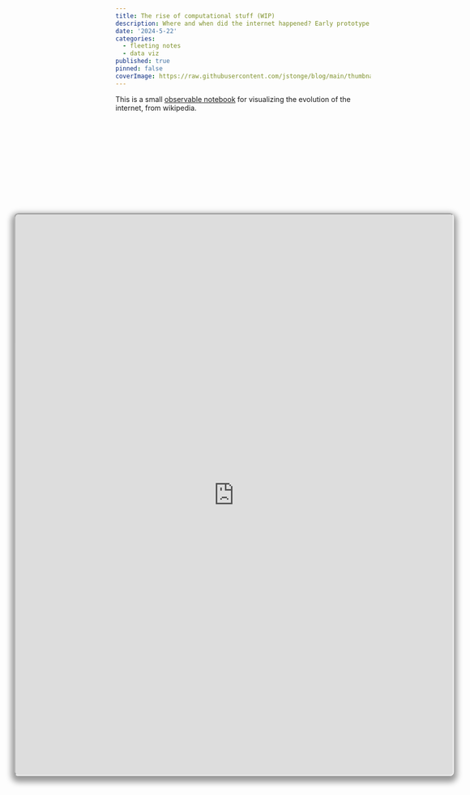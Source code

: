 ```yaml
---
title: The rise of computational stuff (WIP)
description: Where and when did the internet happened? Early prototype using observable' `plot.Geo`.
date: '2024-5-22'
categories:
  - fleeting notes
  - data viz
published: true
pinned: false
coverImage: https://raw.githubusercontent.com/jstonge/blog/main/thumbnails/stories/rise-internet.webp
---
```


This is a small [observable notebook](https://observablehq.com/@jstonge/the-spread-of-computational-thinking) for visualizing the evolution of the internet, from wikipedia. 

<div class="container" style="margin-top: 5vh;"> 
<iframe
  class="responsive-iframe" 
  title="internet history"
  src="https://observablehq.com/embed/@jstonge/the-spread-of-computational-thinking@latest?cell=*">
</iframe>
</div>


<style type="text/css">

.container {
  position: relative;
  padding-bottom: 56.25%; /* 16:9 */
  padding-top: 25px;
  height: 800px;
  width: 90vw;
  max-width: 1200px;
  margin: auto;
}

.responsive-iframe {
  position: absolute;
  top: 0;
  left: 0;
  width: 100%;
  height: 100%;
  border-radius: 8px;
  transform: translateX(-23%);
  box-shadow: 0 0 0 0.75px rgba(128, 128, 128, 0.2), 0 6px 12px 6px rgba(0, 0, 0, 0.4);
}
</style>
